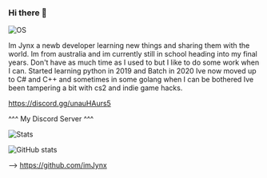 ### Hi there 👋
![OS](https://img.shields.io/badge/Windows-0078D6?style=for-the-badge&logo=windows&logoColor=white)


Im Jynx a newb developer learning new things and sharing them with the world.
Im from australia and im currently still in school heading into my final years.
Don't have as much time as I used to but I like to do some work when I can.
Started learning python in 2019 and Batch in 2020
Ive now moved up to C# and C++ and sometimes in some golang when I can be bothered
Ive been tampering a bit with cs2 and indie game hacks.

https://discord.gg/unauHAurs5

^^^ My Discord Server ^^^

![Stats](https://github-profile-summary-cards.vercel.app/api/cards/profile-details?username=imJynx)

![GitHub stats](https://github-readme-stats.vercel.app/api?username=imJynx&show_icons=true)

-->
https://github.com/imJynx
